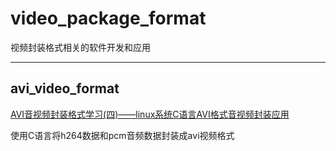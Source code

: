 # video_package_format

视频封装格式相关的软件开发和应用

--------------------------------------------------------------



avi_video_format
----------------

[AVI音视频封装格式学习(四)——linux系统C语言AVI格式音视频封装应用](https://blog.csdn.net/li_wen01/article/details/81146461)

使用C语言将h264数据和pcm音频数据封装成avi视频格式


